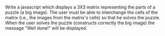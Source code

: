 Write a javascript which displays a 3X3 matrix representing the parts of a puzzle (a big image). The user must be able to interchange the cells of the matrix (i.e., the images from the matrix's cells) so that he solves the puzzle. When the user solves the puzzle (constructs correctly the big image) the message "Well done!" will be displayed. 
